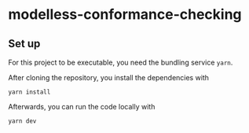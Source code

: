 # modelless-conformance-checking

## Set up

For this project to be executable, you need the bundling service `yarn`.

After cloning the repository, you install the dependencies with 

```
yarn install
```

Afterwards, you can run the code locally with

```
yarn dev
```
